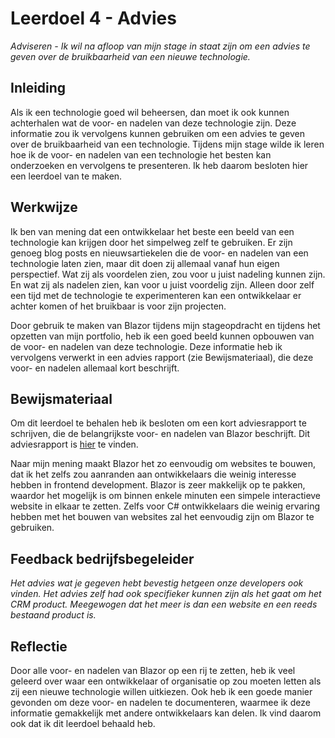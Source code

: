 ﻿# Leerdoel 4 - Advies
*Adviseren - Ik wil na afloop van mijn stage in staat zijn om een advies te geven over de bruikbaarheid van een nieuwe technologie.*

## Inleiding

Als ik een technologie goed wil beheersen, dan moet ik ook kunnen achterhalen wat de voor- en nadelen van deze technologie zijn. Deze informatie zou ik vervolgens kunnen gebruiken om een advies te geven over de bruikbaarheid van een technologie. Tijdens mijn stage wilde ik leren hoe ik de voor- en nadelen van een technologie het besten kan onderzoeken en vervolgens te presenteren. Ik heb daarom besloten hier een leerdoel van te maken.

## Werkwijze

Ik ben van mening dat een ontwikkelaar het beste een beeld van een technologie kan krijgen door het simpelweg zelf te gebruiken. Er zijn genoeg blog posts en nieuwsartiekelen die de voor- en nadelen van een technologie laten zien, maar dit doen zij allemaal vanaf hun eigen perspectief. Wat zij als voordelen zien, zou voor u juist nadeling kunnen zijn. En wat zij als nadelen zien, kan voor u juist voordelig zijn. Alleen door zelf een tijd met de technologie te experimenteren kan een ontwikkelaar er achter komen of het bruikbaar is voor zijn projecten.

Door gebruik te maken van Blazor tijdens mijn stageopdracht en tijdens het opzetten van mijn portfolio, heb ik een goed beeld kunnen opbouwen van de voor- en nadelen van deze technologie. Deze informatie heb ik vervolgens verwerkt in een advies rapport (zie Bewijsmateriaal), die deze voor- en nadelen allemaal kort beschrijft.

## Bewijsmateriaal
Om dit leerdoel te behalen heb ik besloten om een kort adviesrapport te schrijven, die de belangrijkste voor- en nadelen van Blazor beschrijft. Dit adviesrapport is [hier](Content/Stage3/Bewijsmateriaal/4) te vinden.

Naar mijn mening maakt Blazor het zo eenvoudig om websites te bouwen, dat ik het zelfs zou aanranden aan ontwikkelaars die weinig interesse hebben in frontend development. Blazor is zeer makkelijk op te pakken, waardor het mogelijk is om binnen enkele minuten een simpele interactieve website in elkaar te zetten. Zelfs voor C# ontwikkelaars die weinig ervaring hebben met het bouwen van websites zal het eenvoudig zijn om Blazor te gebruiken.

## Feedback bedrijfsbegeleider
*Het advies wat je gegeven hebt bevestig hetgeen onze developers ook vinden. Het advies zelf had ook specifieker kunnen zijn als het gaat om het CRM product. Meegewogen dat het meer is dan een website en een reeds bestaand product is.* 

## Reflectie  
  
Door alle voor- en nadelen van Blazor op een rij te zetten, heb ik veel geleerd over waar een ontwikkelaar of organisatie op zou moeten letten als zij een nieuwe technologie willen uitkiezen. Ook heb ik een goede manier gevonden om deze voor- en nadelen te documenteren, waarmee ik deze informatie gemakkelijk met andere ontwikkelaars kan delen. Ik vind daarom ook dat ik dit leerdoel behaald heb.